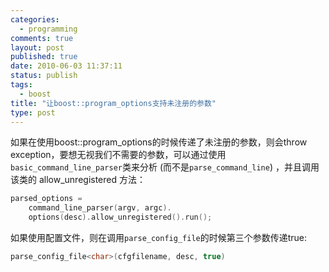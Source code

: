 ```yaml
--- 
categories: 
  - programming
comments: true
layout: post
published: true
date: 2010-06-03 11:37:11
status: publish
tags: 
  - boost
title: "让boost::program_options支持未注册的参数"
type: post
---
```


如果在使用boost::program_options的时候传递了未注册的参数，则会throw exception，要想无视我们不需要的参数，可以通过使用`basic_command_line_parser`类来分析 (而不是`parse_command_line`) ，并且调用该类的 allow_unregistered 方法：

```cpp
parsed_options = 
    command_line_parser(argv, argc).
    options(desc).allow_unregistered().run();
```

如果使用配置文件，则在调用`parse_config_file`的时候第三个参数传递true:

```cpp 
parse_config_file<char>(cfgfilename, desc, true)
```
